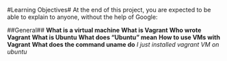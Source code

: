 #Learning Objectives#
At the end of this project, you are expected to be able to explain to anyone, without the help of Google:

##General##
**What is a virtual machine**
**What is Vagrant**
**Who wrote Vagrant**
**What is Ubuntu**
**What does “Ubuntu” mean**
**How to use VMs with Vagrant**
**What does the command uname do**
*I just installed vagrant VM on ubuntu*
